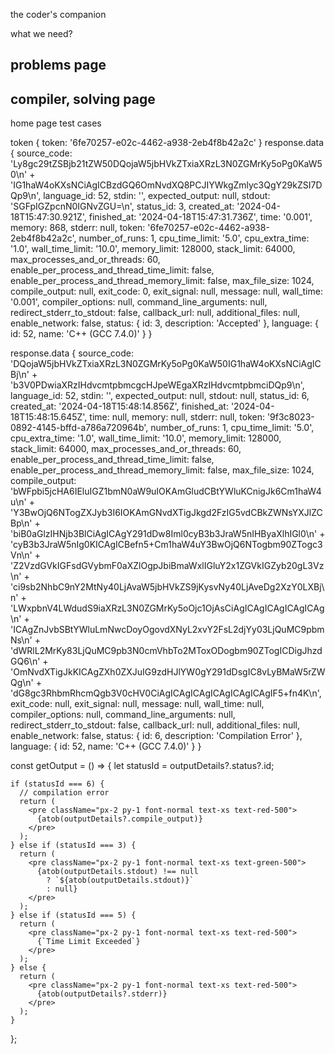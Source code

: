 the coder's companion

what we need?

problems page
- 
compiler, solving page
- 

home page
test cases

token { token: '6fe70257-e02c-4462-a938-2eb4f8b42a2c' }
response.data  {
  source_code: 'Ly8gc29tZSBjb21tZW50DQojaW5jbHVkZTxiaXRzL3N0ZGMrKy5oPg0KaW50\n' +
    'IG1haW4oKXsNCiAgICBzdGQ6OmNvdXQ8PCJIYWkgZmlyc3QgY29kZSI7DQp9\n',
  language_id: 52,
  stdin: '',
  expected_output: null,
  stdout: 'SGFpIGZpcnN0IGNvZGU=\n',
  status_id: 3,
  created_at: '2024-04-18T15:47:30.921Z',
  finished_at: '2024-04-18T15:47:31.736Z',
  time: '0.001',
  memory: 868,
  stderr: null,
  token: '6fe70257-e02c-4462-a938-2eb4f8b42a2c',
  number_of_runs: 1,
  cpu_time_limit: '5.0',
  cpu_extra_time: '1.0',
  wall_time_limit: '10.0',
  memory_limit: 128000,
  stack_limit: 64000,
  max_processes_and_or_threads: 60,
  enable_per_process_and_thread_time_limit: false,
  enable_per_process_and_thread_memory_limit: false,
  max_file_size: 1024,
  compile_output: null,
  exit_code: 0,
  exit_signal: null,
  message: null,
  wall_time: '0.001',
  compiler_options: null,
  command_line_arguments: null,
  redirect_stderr_to_stdout: false,
  callback_url: null,
  additional_files: null,
  enable_network: false,
  status: { id: 3, description: 'Accepted' },
  language: { id: 52, name: 'C++ (GCC 7.4.0)' }
}

response.data  {
  source_code: 'DQojaW5jbHVkZTxiaXRzL3N0ZGMrKy5oPg0KaW50IG1haW4oKXsNCiAgICBj\n' +
    'b3V0PDwiaXRzIHdvcmtpbmcgcHJpeWEgaXRzIHdvcmtpbmciDQp9\n',
  language_id: 52,
  stdin: '',
  expected_output: null,
  stdout: null,
  status_id: 6,
  created_at: '2024-04-18T15:48:14.856Z',
  finished_at: '2024-04-18T15:48:15.645Z',
  time: null,
  memory: null,
  stderr: null,
  token: '9f3c8023-0892-4145-bffd-a786a720964b',
  number_of_runs: 1,
  cpu_time_limit: '5.0',
  cpu_extra_time: '1.0',
  wall_time_limit: '10.0',
  memory_limit: 128000,
  stack_limit: 64000,
  max_processes_and_or_threads: 60,
  enable_per_process_and_thread_time_limit: false,
  enable_per_process_and_thread_memory_limit: false,
  max_file_size: 1024,
  compile_output: 'bWFpbi5jcHA6IEluIGZ1bmN0aW9uIOKAmGludCBtYWluKCnigJk6Cm1haW4u\n' +
    'Y3BwOjQ6NTogZXJyb3I6IOKAmGNvdXTigJkgd2FzIG5vdCBkZWNsYXJlZCBp\n' +
    'biB0aGlzIHNjb3BlCiAgICAgY291dDw8Iml0cyB3b3JraW5nIHByaXlhIGl0\n' +
    'cyB3b3JraW5nIg0KICAgICBefn5+Cm1haW4uY3BwOjQ6NTogbm90ZTogc3Vn\n' +
    'Z2VzdGVkIGFsdGVybmF0aXZlOgpJbiBmaWxlIGluY2x1ZGVkIGZyb20gL3Vz\n' +
    'ci9sb2NhbC9nY2MtNy40LjAvaW5jbHVkZS9jKysvNy40LjAveDg2XzY0LXBj\n' +
    'LWxpbnV4LWdudS9iaXRzL3N0ZGMrKy5oOjc1OjAsCiAgICAgICAgICAgICAg\n' +
    'ICAgZnJvbSBtYWluLmNwcDoyOgovdXNyL2xvY2FsL2djYy03LjQuMC9pbmNs\n' +
    'dWRlL2MrKy83LjQuMC9pb3N0cmVhbTo2MToxODogbm90ZTogICDigJhzdGQ6\n' +
    'OmNvdXTigJkKICAgZXh0ZXJuIG9zdHJlYW0gY291dDsgIC8vLyBMaW5rZWQg\n' +
    'dG8gc3RhbmRhcmQgb3V0cHV0CiAgICAgICAgICAgICAgICAgIF5+fn4K\n',
  exit_code: null,
  exit_signal: null,
  message: null,
  wall_time: null,
  compiler_options: null,
  command_line_arguments: null,
  redirect_stderr_to_stdout: false,
  callback_url: null,
  additional_files: null,
  enable_network: false,
  status: { id: 6, description: 'Compilation Error' },
  language: { id: 52, name: 'C++ (GCC 7.4.0)' }
}

const getOutput = () => {
    let statusId = outputDetails?.status?.id;

    if (statusId === 6) {
      // compilation error
      return (
        <pre className="px-2 py-1 font-normal text-xs text-red-500">
          {atob(outputDetails?.compile_output)}
        </pre>
      );
    } else if (statusId === 3) {
      return (
        <pre className="px-2 py-1 font-normal text-xs text-green-500">
          {atob(outputDetails.stdout) !== null
            ? `${atob(outputDetails.stdout)}`
            : null}
        </pre>
      );
    } else if (statusId === 5) {
      return (
        <pre className="px-2 py-1 font-normal text-xs text-red-500">
          {`Time Limit Exceeded`}
        </pre>
      );
    } else {
      return (
        <pre className="px-2 py-1 font-normal text-xs text-red-500">
          {atob(outputDetails?.stderr)}
        </pre>
      );
    }
  };
  
